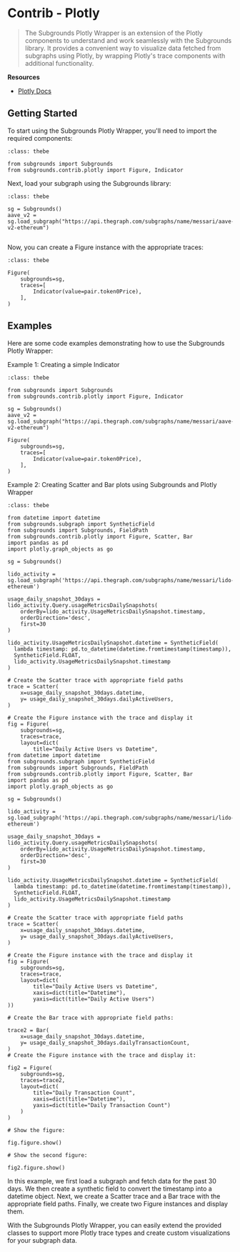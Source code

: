 # Contrib - Plotly
> The Subgrounds Plotly Wrapper is an extension of the Plotly components to understand and work seamlessly with the Subgrounds library. It provides a convenient way to visualize data fetched from subgraphs using Plotly, by wrapping Plotly's trace components with additional functionality.

**Resources**
- [Plotly Docs](https://plotly.com/python/)

## Getting Started

To start using the Subgrounds Plotly Wrapper, you'll need to import the required components:

```{code-block} python
:class: thebe

from subgrounds import Subgrounds
from subgrounds.contrib.plotly import Figure, Indicator

```
Next, load your subgraph using the Subgrounds library:

```{code-block} python
:class: thebe

sg = Subgrounds()
aave_v2 = sg.load_subgraph("https://api.thegraph.com/subgraphs/name/messari/aave-v2-ethereum")


```
Now, you can create a Figure instance with the appropriate traces:

```{code-block} python
:class: thebe

Figure(
    subgrounds=sg,
    traces=[
        Indicator(value=pair.token0Price),
    ],
)

```
## Examples

Here are some code examples demonstrating how to use the Subgrounds Plotly Wrapper:

Example 1: Creating a simple Indicator

```{code-block} python
:class: thebe

from subgrounds import Subgrounds
from subgrounds.contrib.plotly import Figure, Indicator

sg = Subgrounds()
aave_v2 = sg.load_subgraph("https://api.thegraph.com/subgraphs/name/messari/aave-v2-ethereum")

Figure(
    subgrounds=sg,
    traces=[
        Indicator(value=pair.token0Price),
    ],
)
```
Example 2: Creating Scatter and Bar plots using Subgrounds and Plotly Wrapper

```{code-block} python
:class: thebe

from datetime import datetime
from subgrounds.subgraph import SyntheticField
from subgrounds import Subgrounds, FieldPath
from subgrounds.contrib.plotly import Figure, Scatter, Bar
import pandas as pd
import plotly.graph_objects as go

sg = Subgrounds()

lido_activity = sg.load_subgraph('https://api.thegraph.com/subgraphs/name/messari/lido-ethereum')

usage_daily_snapshot_30days = lido_activity.Query.usageMetricsDailySnapshots(
    orderBy=lido_activity.UsageMetricsDailySnapshot.timestamp,
    orderDirection='desc',
    first=30
)

lido_activity.UsageMetricsDailySnapshot.datetime = SyntheticField(
  lambda timestamp: pd.to_datetime(datetime.fromtimestamp(timestamp)),
  SyntheticField.FLOAT,
  lido_activity.UsageMetricsDailySnapshot.timestamp
)

# Create the Scatter trace with appropriate field paths
trace = Scatter(
    x=usage_daily_snapshot_30days.datetime,
    y= usage_daily_snapshot_30days.dailyActiveUsers,
)

# Create the Figure instance with the trace and display it
fig = Figure(
    subgrounds=sg,
    traces=trace,
    layout=dict(
        title="Daily Active Users vs Datetime",
from datetime import datetime
from subgrounds.subgraph import SyntheticField
from subgrounds import Subgrounds, FieldPath
from subgrounds.contrib.plotly import Figure, Scatter, Bar
import pandas as pd
import plotly.graph_objects as go

sg = Subgrounds()

lido_activity = sg.load_subgraph('https://api.thegraph.com/subgraphs/name/messari/lido-ethereum')

usage_daily_snapshot_30days = lido_activity.Query.usageMetricsDailySnapshots(
    orderBy=lido_activity.UsageMetricsDailySnapshot.timestamp,
    orderDirection='desc',
    first=30
)

lido_activity.UsageMetricsDailySnapshot.datetime = SyntheticField(
  lambda timestamp: pd.to_datetime(datetime.fromtimestamp(timestamp)),
  SyntheticField.FLOAT,
  lido_activity.UsageMetricsDailySnapshot.timestamp
)

# Create the Scatter trace with appropriate field paths
trace = Scatter(
    x=usage_daily_snapshot_30days.datetime,
    y= usage_daily_snapshot_30days.dailyActiveUsers,
)

# Create the Figure instance with the trace and display it
fig = Figure(
    subgrounds=sg,
    traces=trace,
    layout=dict(
        title="Daily Active Users vs Datetime",
        xaxis=dict(title="Datetime"),
        yaxis=dict(title="Daily Active Users")
))

# Create the Bar trace with appropriate field paths:

trace2 = Bar(
    x=usage_daily_snapshot_30days.datetime,
    y= usage_daily_snapshot_30days.dailyTransactionCount,
)
# Create the Figure instance with the trace and display it:

fig2 = Figure(
    subgrounds=sg,
    traces=trace2,
    layout=dict(
        title="Daily Transaction Count",
        xaxis=dict(title="Datetime"),
        yaxis=dict(title="Daily Transaction Count")
    )
)

# Show the figure:

fig.figure.show()

# Show the second figure:

fig2.figure.show()

```

In this example, we first load a subgraph and fetch data for the past 30 days. We then create a synthetic field to convert the timestamp into a datetime object. Next, we create a Scatter trace and a Bar trace with the appropriate field paths. Finally, we create two Figure instances and display them.

With the Subgrounds Plotly Wrapper, you can easily extend the provided classes to support more Plotly trace types and create custom visualizations for your subgraph data.